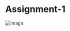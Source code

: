 # Assignment-1
![image](https://user-images.githubusercontent.com/81870655/114192639-b8e34180-991b-11eb-8f6a-2a25953a89dc.png)




